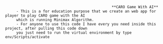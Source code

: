 	                                                **CARO Game With AI**
         - This is a for education purpose that we create an web app for player to play CARO game with the AI
         which is running Minimax Algorithm.
         - For anyone to use this code I have every you need inside this project, after pulling this code down 
         you just need to run the virtual environment by type env/Scripts/activate
